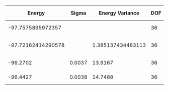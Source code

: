 | Energy             | Sigma  | Energy Variance   | DOF | Method                                                       | Data Repository |
|--------------------|--------|-------------------|-----|--------------------------------------------------------------|-----------------|
| -97.7575895972357  |        |                   | 36  | Exact diagonalization                                        |                 |
| -97.72162414290578 |        | 1.385137434483113 | 36  | DMRG (bond dimension = 2048)                                 |                 |
| -96.2702           | 0.0037 | 13.9167           | 36  | RBM (alpha = 1)                                              |                 |
| -96.4427           | 0.0038 | 14.7488           | 36  | Jastrow baseline                                             |                 |
